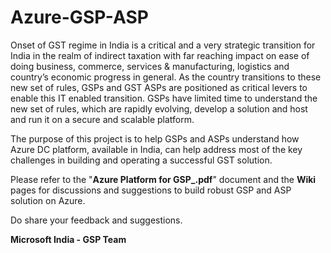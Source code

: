 
# Azure-GSP-ASP
Onset of GST regime in India is a critical and a very strategic transition for India in the realm of indirect taxation with far reaching impact on ease of doing business, commerce, services &amp; manufacturing, logistics and country’s economic progress in general. As the country transitions to these new set of rules, GSPs and GST ASPs are positioned as critical levers to enable this IT enabled transition. GSPs have limited time to understand the new set of rules, which are rapidly evolving, develop a solution and host and run it on a secure and scalable platform. 

The purpose of this project is to help GSPs and ASPs understand how Azure DC platform, available in India, can help address most of the key challenges in building and operating a successful GST solution.

Please refer to the "**Azure Platform for GSP_<version>.pdf**" document and the **Wiki** pages for discussions and suggestions to build robust GSP and ASP solution on Azure.

Do share your feedback and suggestions.

**Microsoft India - GSP Team**
